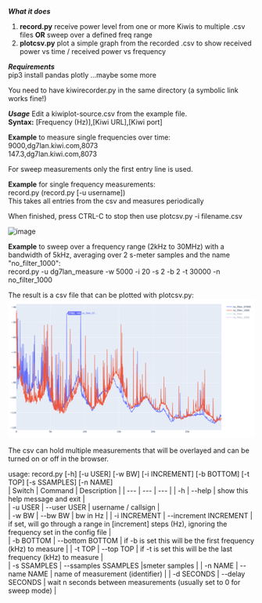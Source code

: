 ***What it does***

1. **record.py** receive power level from one or more Kiwis to multiple .csv files **OR** sweep over a defined freq range
2. **plotcsv.py** plot a simple graph from the recorded .csv to show received power vs time / received power vs frequency

***Requirements***  
pip3 install pandas plotly
...maybe some more

You need to have kiwirecorder.py in the same directory (a symbolic link works fine!)
  
***Usage***
Edit a kiwiplot-source.csv from the example file.  
**Syntax:** [Frequency (Hz)],[Kiwi URL],[Kiwi port]  

**Example** to measure single frequencies over time:  
9000,dg7lan.kiwi.com,8073  
147.3,dg7lan.kiwi.com,8073  

For sweep measurements only the first entry line is used.  

**Example** for single frequency measurements:  
record.py (record.py [-u username])  
This takes all entries from the csv and measures periodically

When finished, press CTRL-C to stop then use   plotcsv.py -i filename.csv

<img width="935" alt="image" src="https://user-images.githubusercontent.com/20392230/210586769-3ecf6de4-95b7-42f3-8327-88d8e7eb2864.png">


**Example** to sweep over a frequency range (2kHz to 30MHz) with a bandwidth of 5kHz, averaging over 2 s-meter samples and the name "no_filter_1000":  
record.py -u dg7lan_measure -w 5000 -i 20 -s 2 -b 2 -t 30000 -n no_filter_1000

The result is a csv file that can be plotted with plotcsv.py:  
![img_1.png](img_1.png)

The csv can hold multiple measurements that will be overlayed and can be turned on or off in the browser.  


usage: record.py [-h] [-u USER] [-w BW] [-i INCREMENT] [-b BOTTOM] [-t TOP] [-s SSAMPLES] [-n NAME]  
| Switch | Command | Description |
| --- | --- | --- |
| -h | --help | show this help message and exit |  
| -u USER | --user USER | username / callsign |  
| -w BW | --bw BW | bw in Hz |
| -i INCREMENT | --increment INCREMENT | if set, will go through a range in [increment] steps (Hz), ignoring the frequency set in the config file |  
| -b BOTTOM | --bottom BOTTOM | if -b is set this will be the first frequency (kHz) to measure |
| -t TOP | --top TOP | if -t is set this will be the last frequency (kHz) to measure |  
| -s SSAMPLES | --ssamples SSAMPLES |smeter samples |
| -n NAME | --name NAME | name of measurement (identifier) |
| -d SECONDS | --delay SECONDS  |  wait n seconds between measurements (usually set to 0 for sweep mode) |




